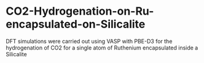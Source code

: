 # CO2-Hydrogenation-on-Ru-encapsulated-on-Silicalite
DFT simulations were carried out using VASP with PBE-D3 for the hydrogenation of CO2 for a single atom of Ruthenium encapsulated inside a Silicalite
